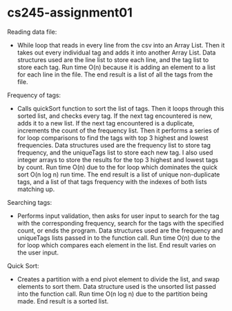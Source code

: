 # cs245-assignment01

Reading data file:
- While loop that reads in every line from the csv into an Array List. Then it takes out every individual tag and adds it into another Array List. Data structures used are the line list to store each line, and the tag list to store each tag. Run time O(n) because it is adding an element to a list for each line in the file. The end result is a list of all the tags from the file.

Frequency of tags:
- Calls quickSort function to sort the list of tags. Then it loops through this sorted list, and checks every tag. If the next tag encountered is new, adds it to a new list. If the next tag encountered is a duplicate, increments the count of the frequency list. Then it performs a series of for loop comparisons to find the tags with top 3 highest and lowest frequencies. Data structures used are the frequency list to store tag frequency, and the uniqueTags list to store each new tag. I also used integer arrays to store the results for the top 3 highest and lowest tags by count. Run time O(n) due to the for loop which dominates the quick sort O(n log n) run time. The end result is a list of unique non-duplicate tags, and a list of that tags frequency with the indexes of both lists matching up.

Searching tags:
- Performs input validation, then asks for user input to search for the tag with the corresponding frequency, search for the tags with the specified count, or ends the  program. Data structures used are the frequency and uniqueTags lists passed in to the function call. Run time O(n) due to the for loop which compares each element in the list. End result varies on the user input.

Quick Sort:
- Creates a partition with a end pivot element to divide the list, and swap elements to sort them. Data structure used is the unsorted list passed into the function call. Run time O(n log n) due to the partition being made. End result is a sorted list.
